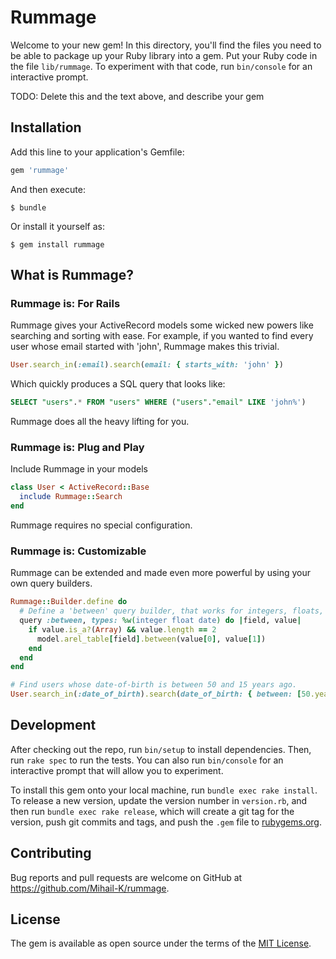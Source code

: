 # Rummage

Welcome to your new gem! In this directory, you'll find the files you need to be able to package up your Ruby library into a gem. Put your Ruby code in the file `lib/rummage`. To experiment with that code, run `bin/console` for an interactive prompt.

TODO: Delete this and the text above, and describe your gem

## Installation

Add this line to your application's Gemfile:

```ruby
gem 'rummage'
```

And then execute:

    $ bundle

Or install it yourself as:

    $ gem install rummage

## What is Rummage?

### Rummage is: For Rails
Rummage gives your ActiveRecord models some wicked new powers like searching and sorting with ease. 
For example, if you wanted to find every user whose email started with 'john', Rummage makes this trivial.
```ruby
User.search_in(:email).search(email: { starts_with: 'john' })
```

Which quickly produces a SQL query that looks like:
```sql
SELECT "users".* FROM "users" WHERE ("users"."email" LIKE 'john%')
```

Rummage does all the heavy lifting for you.

### Rummage is: Plug and Play
Include Rummage in your models
```ruby
class User < ActiveRecord::Base
  include Rummage::Search
end
```

Rummage requires no special configuration.

### Rummage is: Customizable
Rummage can be extended and made even more powerful by using your own query builders.

```ruby
Rummage::Builder.define do
  # Define a 'between' query builder, that works for integers, floats, and dates.
  query :between, types: %w(integer float date) do |field, value|
    if value.is_a?(Array) && value.length == 2
      model.arel_table[field].between(value[0], value[1])
    end
  end
end
```


```ruby
# Find users whose date-of-birth is between 50 and 15 years ago.
User.search_in(:date_of_birth).search(date_of_birth: { between: [50.years.ago, 15.years.ago] })
```

## Development

After checking out the repo, run `bin/setup` to install dependencies. Then, run `rake spec` to run the tests. You can also run `bin/console` for an interactive prompt that will allow you to experiment.

To install this gem onto your local machine, run `bundle exec rake install`. To release a new version, update the version number in `version.rb`, and then run `bundle exec rake release`, which will create a git tag for the version, push git commits and tags, and push the `.gem` file to [rubygems.org](https://rubygems.org).

## Contributing

Bug reports and pull requests are welcome on GitHub at https://github.com/Mihail-K/rummage.


## License

The gem is available as open source under the terms of the [MIT License](http://opensource.org/licenses/MIT).

